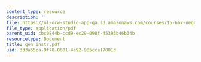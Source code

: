 ```yaml
---
content_type: resource
description: ''
file: https://ol-ocw-studio-app-qa.s3.amazonaws.com/courses/15-667-negotiation-and-conflict-management-spring-2001/333a55ca9f7806014e92985cce17001d_gen_instr.pdf
file_type: application/pdf
parent_uid: cbc0844b-ccd9-ec29-098f-45393b46b34b
resourcetype: Document
title: gen_instr.pdf
uid: 333a55ca-9f78-0601-4e92-985cce17001d
---
```

